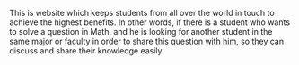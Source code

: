 
This is website which keeps students from all over the world in touch to achieve the highest benefits. 
In other words, if there is a student who wants to solve a question in Math, and he is looking for another student in the same major or faculty in order to share this question with him, 
so they can discuss and share their knowledge easily
